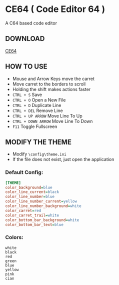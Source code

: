 # CE64 ( Code Editor 64 )
 A C64 based code editor

## DOWNLOAD
 [CE64](https://github.com/suziziziz/ce64/raw/main/release/CE64.exe)

## HOW TO USE
- Mouse and Arrow Keys move the carret
- Move carret to the borders to scroll
- Holding the shift makes actions faster
- ```CTRL + S``` Save
- ```CTRL + O``` Open a New File
- ```CTRL + D``` Duplicate Line
- ```CTRL + DEL``` Remove Line
- ```CTRL + UP ARROW``` Move Line To Up
- ```CTRL + DOWN ARROW``` Move Line To Down
- ```F11``` Toggle Fullscreen

## MODIFY THE THEME
- Modify ```\config\theme.ini```
- If the file does not exist, just open the application
### Default Config:
```ini
[THEME]
color_background=blue
color_line_current=black
color_line_number=blue
color_line_number_current=yellow
color_line_number_background=white
color_carret=red
color_carret_trail=white
color_bottom_bar_background=white
color_bottom_bar_text=blue
```
### Colors:
```
white
black
red
green
blue
yellow
pink
cian
```
